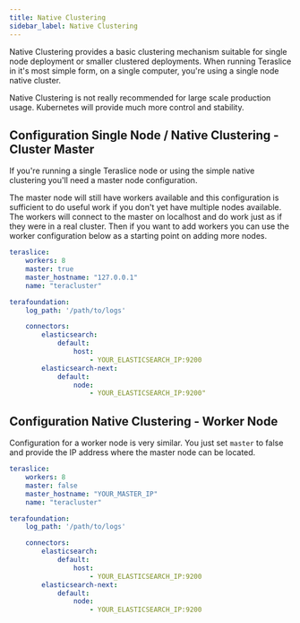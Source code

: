 ```yaml
---
title: Native Clustering
sidebar_label: Native Clustering
---
```


Native Clustering provides a basic clustering mechanism suitable for single node deployment or smaller clustered deployments. When running Teraslice in it's most simple form, on a single computer, you're using a single node native cluster.

Native Clustering is not really recommended for large scale production usage. Kubernetes will provide much more control and stability.

## Configuration Single Node / Native Clustering - Cluster Master

If you're running a single Teraslice node or using the simple native clustering you'll need a master node configuration.

The master node will still have workers available and this configuration is sufficient to do useful work if you don't yet have multiple nodes available. The workers will connect to the master on localhost and do work just as if they were in a real cluster. Then if you want to add workers you can use the worker configuration below as a starting point on adding more nodes.

```yaml
teraslice:
    workers: 8
    master: true
    master_hostname: "127.0.0.1"
    name: "teracluster"

terafoundation:
    log_path: '/path/to/logs'

    connectors:
        elasticsearch:
            default:
                host:
                    - YOUR_ELASTICSEARCH_IP:9200
        elasticsearch-next:
            default:
                node:
                    - YOUR_ELASTICSEARCH_IP:9200"
```

## Configuration Native Clustering - Worker Node

Configuration for a worker node is very similar. You just set `master` to false and provide the IP address where the master node can be located.

```yaml
teraslice:
    workers: 8
    master: false
    master_hostname: "YOUR_MASTER_IP"
    name: "teracluster"

terafoundation:
    log_path: '/path/to/logs'

    connectors:
        elasticsearch:
            default:
                host:
                    - YOUR_ELASTICSEARCH_IP:9200
        elasticsearch-next:
            default:
                node:
                    - YOUR_ELASTICSEARCH_IP:9200
```
